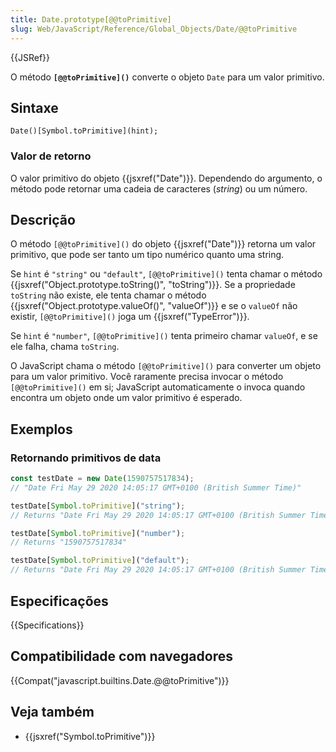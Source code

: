 ```yaml
---
title: Date.prototype[@@toPrimitive]
slug: Web/JavaScript/Reference/Global_Objects/Date/@@toPrimitive
---
```


{{JSRef}}

O método **`[@@toPrimitive]()`** converte o objeto `Date` para um valor primitivo.

## Sintaxe

```
Date()[Symbol.toPrimitive](hint);
```

### Valor de retorno

O valor primitivo do objeto {{jsxref("Date")}}. Dependendo do argumento, o método pode retornar uma cadeia de caracteres (_string_) ou um número.

## Descrição

O método `[@@toPrimitive]()` do objeto {{jsxref("Date")}} retorna um valor primitivo, que pode ser tanto um tipo numérico quanto uma string.

Se `hint` é `"string"` ou `"default"`, `[@@toPrimitive]()` tenta chamar o método {{jsxref("Object.prototype.toString()", "toString")}}. Se a propriedade `toString` não existe, ele tenta chamar o método {{jsxref("Object.prototype.valueOf()", "valueOf")}} e se o `valueOf` não existir, `[@@toPrimitive]()` joga um {{jsxref("TypeError")}}.

Se `hint` é `"number"`, `[@@toPrimitive]()` tenta primeiro chamar `valueOf`, e se ele falha, chama `toString`.

O JavaScript chama o método `[@@toPrimitive]()` para converter um objeto para um valor primitivo. Você raramente precisa invocar o método `[@@toPrimitive]()` em si; JavaScript automaticamente o invoca quando encontra um objeto onde um valor primitivo é esperado.

## Exemplos

### Retornando primitivos de data

```js
const testDate = new Date(1590757517834);
// "Date Fri May 29 2020 14:05:17 GMT+0100 (British Summer Time)"

testDate[Symbol.toPrimitive]("string");
// Returns "Date Fri May 29 2020 14:05:17 GMT+0100 (British Summer Time)"

testDate[Symbol.toPrimitive]("number");
// Returns "1590757517834"

testDate[Symbol.toPrimitive]("default");
// Returns "Date Fri May 29 2020 14:05:17 GMT+0100 (British Summer Time)"
```

## Especificações

{{Specifications}}

## Compatibilidade com navegadores

{{Compat("javascript.builtins.Date.@@toPrimitive")}}

## Veja também

- {{jsxref("Symbol.toPrimitive")}}
